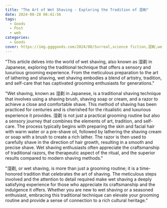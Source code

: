```yaml
---
title: "The Art of Wet Shaving - Exploring the Tradition of 湿剃"
date: 2024-08-28 06:41:56
tags:
  - Goods
  - Post
  - web
categories:
  - Goods
cover: https://img.ggggoods.com/2024/08/Surreal,science fiction,湿剃,wet shave,technology,tech,diagrams,renderings,colors_20240830_00001_.png
---
```


"This article delves into the world of wet shaving, also known as 湿剃 in Japanese, exploring the traditional technique that offers a sensory and luxurious grooming experience. From the meticulous preparation to the art of lathering and shaving, wet shaving embodies a blend of artistry, tradition, and self-care that has captivated grooming enthusiasts for generations."

"Wet shaving, known as 湿剃 in Japanese, is a traditional shaving technique that involves using a shaving brush, shaving soap or cream, and a razor to achieve a close and comfortable shave. This method of shaving has been practiced for centuries and is cherished for the ritualistic and luxurious experience it provides. 湿剃 is not just a practical grooming routine but also a sensory journey that combines the elements of art, tradition, and self-care. The process typically begins with preparing the skin and facial hair with warm water or a pre-shave oil, followed by lathering the shaving cream or soap with a brush to create a rich lather. The razor is then used to carefully shave in the direction of hair growth, resulting in a smooth and precise shave. Wet shaving enthusiasts often appreciate the craftsmanship of traditional razors, the therapeutic aspect of the ritual, and the superior results compared to modern shaving methods."

"湿剃, or wet shaving, is more than just a grooming routine; it is a time-honored tradition that celebrates the art of shaving. The meticulous steps involved and the attention to detail required make wet shaving a deeply satisfying experience for those who appreciate its craftsmanship and the indulgence it offers. Whether you are new to wet shaving or a seasoned enthusiast, embracing this traditional technique can elevate your grooming routine and provide a sense of connection to a rich cultural heritage."
